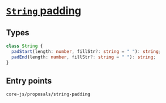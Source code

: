# [`String` padding](https://github.com/tc39/proposal-string-pad-start-end)

## Types

```ts
class String {
  padStart(length: number, fillStr?: string = " "): string;
  padEnd(length: number, fillStr?: string = " "): string;
}
```

## Entry points

```
core-js/proposals/string-padding
```

